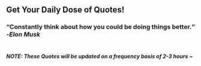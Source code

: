 ## Get Your Daily Dose of Quotes!
### <q>Constantly think about how you could be doing things better.</q> -<em>Elon Musk</em> <br><br>
##### NOTE: These Quotes will be updated on a frequency basis of 2-3 hours ~
